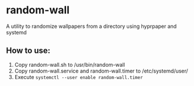 # random-wall

A utility to randomize wallpapers from a directory using hyprpaper and systemd

## How to use:

1. Copy random-wall.sh to /usr/bin/random-wall
2. Copy random-wall.service and random-wall.timer to /etc/systemd/user/
3. Execute `systemctl --user enable random-wall.timer`
